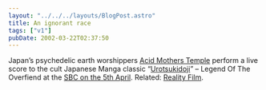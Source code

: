 ```yaml
---
layout: "../../../layouts/BlogPost.astro"
title: An ignorant race
tags: ["v1"]
pubDate: 2002-03-22T02:37:50
---
```


Japan’s psychedelic earth worshippers [Acid Mothers Temple][1] perform a live score to the cult Japanese Manga classic “[Urotsukidoji][2]” – Legend Of The Overfiend at the [SBC on the 5th April](http://www.sbc.org.uk/cgi-bin/framebuilder.cgi?target=http://www.sbc.org.uk/music/sub_music/performance/14793.html?version=1). Related: [Reality Film][3].

[1]: http://www.acidmothers.com/
[2]: http://uk.imdb.com/Title?0108461
[3]: http://www.realityfilm.co.uk/
